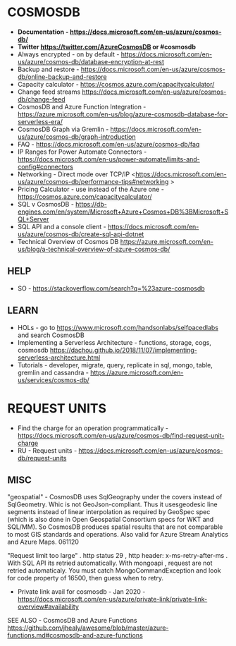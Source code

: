 # COSMOSDB

* **Documentation - https://docs.microsoft.com/en-us/azure/cosmos-db/**
* **Twitter https://twitter.com/AzureCosmosDB or #cosmosdb**
* Always encrypted - on by default - https://docs.microsoft.com/en-us/azure/cosmos-db/database-encryption-at-rest
* Backup and restore - <https://docs.microsoft.com/en-us/azure/cosmos-db/online-backup-and-restore>
* Capacity calculator - https://cosmos.azure.com/capacitycalculator/
* Change feed streams <https://docs.microsoft.com/en-us/azure/cosmos-db/change-feed>
* CosmosDB and Azure Function Integration - https://azure.microsoft.com/en-us/blog/azure-cosmosdb-database-for-serverless-era/
* CosmosDB Graph via Gremlin - https://docs.microsoft.com/en-us/azure/cosmos-db/graph-introduction
* FAQ - <https://docs.microsoft.com/en-us/azure/cosmos-db/faq>
* IP Ranges for Power Automate Connectors -  https://docs.microsoft.com/en-us/power-automate/limits-and-config#connectors
* Networking - Direct mode over TCP/IP <https://docs.microsoft.com/en-us/azure/cosmos-db/performance-tips#networking >
* Pricing Calculator - use instead of the Azure one - https://cosmos.azure.com/capacitycalculator/
* SQL v CosmosDB - https://db-engines.com/en/system/Microsoft+Azure+Cosmos+DB%3BMicrosoft+SQL+Server
* SQL API and a console client - https://docs.microsoft.com/en-us/azure/cosmos-db/create-sql-api-dotnet
* Technical Overview of Cosmos DB <https://azure.microsoft.com/en-us/blog/a-technical-overview-of-azure-cosmos-db/>

## HELP

* SO - https://stackoverflow.com/search?q=%23azure-cosmosdb

## LEARN

* HOLs - go to https://www.microsoft.com/handsonlabs/selfpacedlabs and search CosmosDB 
* Implementing a Serverless Architecture - functions, storage, cogs, cosmosdb <https://dachou.github.io/2018/11/07/implementing-serverless-architecture.html>
* Tutorials - developer, migrate, query, replicate in sql, mongo, table, gremlin and cassandra - https://azure.microsoft.com/en-us/services/cosmos-db/

# REQUEST UNITS

* Find the charge for an operation programmatically - https://docs.microsoft.com/en-us/azure/cosmos-db/find-request-unit-charge
* RU - Request units - https://docs.microsoft.com/en-us/azure/cosmos-db/request-units

## MISC

"geospatial" - CosmosDB uses SqlGeography under the covers instead of SqlGeometry.  Whic is not GeoJson-compliant.  Thus it usesgeodesic line segments instead of linear interpolation as required by GeoSpec spec (which is also done in Open Geospatial Consortium specs for WKT and SQL/MM).  So CosmosDB produces spatial results that are not comparable to most GIS standards and operations.  Also valid for Azure Stream Analytics and Azure Maps.  061120

"Request limit too large" . http status 29 , http header: x-ms-retry-after-ms .  With SQL API its retried automatically.  With mongoapi , request are not retried automaticaly.  You must catch MongoCommandException and look for code property of 16500, then guess when to retry.

* Private link avail for cosmosdb - Jan 2020 - https://docs.microsoft.com/en-us/azure/private-link/private-link-overview#availability

SEE ALSO - CosmosDB and Azure Functions <https://github.com/jhealy/awesome/blob/master/azure-functions.md#cosmosdb-and-azure-functions>
